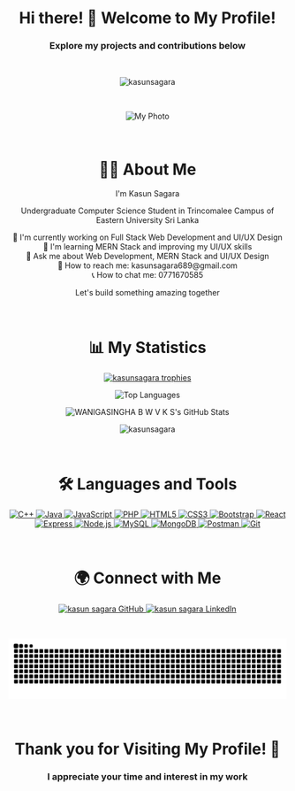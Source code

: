 <h1 align="center">Hi there! 👋 Welcome to My Profile!</h1> 
<h3 align="center">Explore my projects and contributions below</h3>   
<br>
<p align="center">
  <img src="https://komarev.com/ghpvc/?username=kasunsagara&label=Profile%20views&color=ff69b4&style=flat" alt="kasunsagara" />
</p>
<br> 
<p align="center">
  <img src="https://repository-images.githubusercontent.com/588181932/e36ec678-7984-4cdd-8e4c-a3932772ff8e" alt="My Photo" width="620" height="280" />     
</p>
<br>

<h1 align="center">👨‍🎓 About Me</h1>
<p align="center">I'm Kasun Sagara</p>
<p align="center">Undergraduate Computer Science Student in Trincomalee Campus of Eastern University Sri Lanka</p>
<p align="center">
  🔭 I'm currently working on Full Stack Web Development and UI/UX Design<br />
  🌱 I'm learning MERN Stack and improving my UI/UX skills<br />
  💬 Ask me about Web Development, MERN Stack and UI/UX Design<br />
  📧 How to reach me: kasunsagara689@gmail.com<br /> 
  📞 How to chat me: 0771670585<br />
</p>
<p align="center">Let's build something amazing together</p>
<br>

<h1 align="center">📊 My Statistics</h1>
<p align="center">
  <a href="https://github.com/ryo-ma/github-profile-trophy">
    <img src="https://github-profile-trophy.vercel.app/?username=kasunsagara&theme=dracula&no-frame=true&row=1&column=7" alt="kasunsagara trophies" />
  </a>
</p>
<p align="center">
  <img src="https://github-readme-stats.vercel.app/api/top-langs/?username=kasunsagara&layout=compact&theme=tokyonight" alt="Top Languages" />
</p>
<p align="center">
  <img src="https://github-readme-stats.vercel.app/api?username=kasunsagara&show_icons=true&locale=en&theme=tokyonight" alt="WANIGASINGHA B W V K S's GitHub Stats" />
</p>
<p align="center">
  <img src="https://github-readme-streak-stats.herokuapp.com/?user=kasunsagara&theme=tokyonight" alt="kasunsagara" />
</p>
<br>

<h1 align="center">🛠️ Languages and Tools</h1>
<p align="center">
  <a href="https://www.w3schools.com/cpp/" target="_blank" rel="noreferrer">
    <img src="https://img.shields.io/badge/C++-00599C?style=for-the-badge&logo=c%2B%2B&logoColor=white" alt="C++" />
  </a>
  <a href="https://www.java.com" target="_blank" rel="noreferrer">
    <img src="https://img.shields.io/badge/Java-007396?style=for-the-badge&logo=java&logoColor=white" alt="Java" /> 
  </a> 
  <a href="https://developer.mozilla.org/en-US/docs/Web/JavaScript" target="_blank" rel="noreferrer">
    <img src="https://img.shields.io/badge/JavaScript-F7DF1E?style=for-the-badge&logo=javascript&logoColor=black" alt="JavaScript" />
  </a> 
  <a href="https://www.php.net" target="_blank" rel="noreferrer">
    <img src="https://img.shields.io/badge/PHP-777BB4?style=for-the-badge&logo=php&logoColor=white" alt="PHP" />
  </a> 
  <a href="https://www.w3.org/html/" target="_blank" rel="noreferrer">
    <img src="https://img.shields.io/badge/HTML5-E34F26?style=for-the-badge&logo=html5&logoColor=white" alt="HTML5" />
  </a> 
  <a href="https://www.w3schools.com/css/" target="_blank" rel="noreferrer">
    <img src="https://img.shields.io/badge/CSS3-1572B6?style=for-the-badge&logo=css3&logoColor=white" alt="CSS3" />
  </a>
  <a href="https://getbootstrap.com" target="_blank" rel="noreferrer">
    <img src="https://img.shields.io/badge/Bootstrap-563D7C?style=for-the-badge&logo=bootstrap&logoColor=white" alt="Bootstrap" />
  </a> 
  <a href="https://reactjs.org/" target="_blank" rel="noreferrer">
    <img src="https://img.shields.io/badge/React-61DAFB?style=for-the-badge&logo=react&logoColor=282c34" alt="React" />
  </a>
    <a href="https://expressjs.com" target="_blank" rel="noreferrer">
    <img src="https://img.shields.io/badge/Express-800080?style=for-the-badge&logo=express&logoColor=white" alt="Express" />
  </a>
  <a href="https://nodejs.org" target="_blank" rel="noreferrer">
    <img src="https://img.shields.io/badge/Node.js-339933?style=for-the-badge&logo=nodedotjs&logoColor=white" alt="Node.js" />
  </a> 
  <a href="https://www.mysql.com/" target="_blank" rel="noreferrer">
    <img src="https://img.shields.io/badge/MySQL-4479A1?style=for-the-badge&logo=mysql&logoColor=white" alt="MySQL" />
  </a>
  <a href="https://www.mongodb.com/" target="_blank" rel="noreferrer">
    <img src="https://img.shields.io/badge/MongoDB-4EA94B?style=for-the-badge&logo=mongodb&logoColor=white" alt="MongoDB" />
  </a> 
  <a href="https://postman.com" target="_blank" rel="noreferrer">
    <img src="https://img.shields.io/badge/Postman-FF6C37?style=for-the-badge&logo=postman&logoColor=white" alt="Postman" />
  </a>
  <a href="https://git-scm.com/" target="_blank" rel="noreferrer">
    <img src="https://img.shields.io/badge/Git-F05032?style=for-the-badge&logo=git&logoColor=white" alt="Git" />
  </a>
</p>
<br>

<h1 align="center">🌍 Connect with Me</h1>
<p align="center">
  <a href="https://github.com/kasunsagara" target="blank">
    <img src="https://img.shields.io/badge/GitHub-FF5733?style=for-the-badge&logo=github&logoColor=white" alt="kasun sagara GitHub" />
  </a>
  <a href="https://www.linkedin.com/in/kasun-sagara-ba47b22a9/" target="blank">
    <img src="https://img.shields.io/badge/LinkedIn-0077B5?style=for-the-badge&logo=linkedin&logoColor=white" alt="kasun sagara LinkedIn" />
  </a>
</p>
<br>

<p align="center">
  <img src="https://github.com/kasunsagara/kasunsagara/raw/output/github-contribution-grid-snake.svg" alt="snake gif" />
</p>
<br>
<h1 align="center">Thank you for Visiting My Profile! 🙌</h1>
<h3 align="center">I appreciate your time and interest in my work</h3>                                                                                                                            
